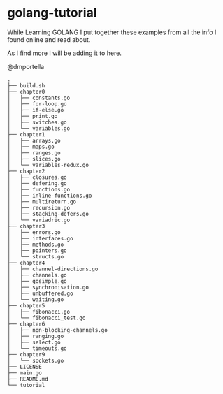 # golang-tutorial

While Learning GOLANG I put together these examples from all the info I found online and read about.

As I find more I will be adding it to here.

@dmportella

```
.
├── build.sh
├── chapter0
│   ├── constants.go
│   ├── for-loop.go
│   ├── if-else.go
│   ├── print.go
│   ├── switches.go
│   └── variables.go
├── chapter1
│   ├── arrays.go
│   ├── maps.go
│   ├── ranges.go
│   ├── slices.go
│   └── variables-redux.go
├── chapter2
│   ├── closures.go
│   ├── defering.go
│   ├── functions.go
│   ├── inline-functions.go
│   ├── multireturn.go
│   ├── recursion.go
│   ├── stacking-defers.go
│   └── variadric.go
├── chapter3
│   ├── errors.go
│   ├── interfaces.go
│   ├── methods.go
│   ├── pointers.go
│   └── structs.go
├── chapter4
│   ├── channel-directions.go
│   ├── channels.go
│   ├── gosimple.go
│   ├── synchronisation.go
│   ├── unbuffered.go
│   └── waiting.go
├── chapter5
│   ├── fibonacci.go
│   └── fibonacci_test.go
├── chapter6
│   ├── non-blocking-channels.go
│   ├── ranging.go
│   ├── select.go
│   └── timeouts.go
├── chapter9
│   └── sockets.go
├── LICENSE
├── main.go
├── README.md
└── tutorial

```
